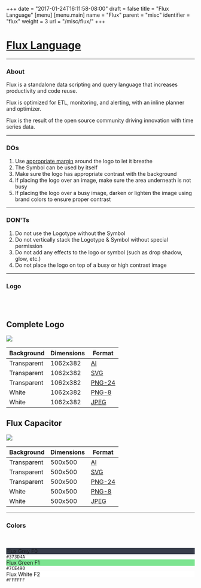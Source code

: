 +++
date = "2017-01-24T16:11:58-08:00"
draft = false
title = "Flux Language"
[menu]
  [menu.main]
    name = "Flux"
    parent = "misc"
    identifier = "flux"
    weight = 3
    url = "/misc/flux/"
+++

<div class="row text-left">
  <div class="col-xs-12">
    <div class="page-header">
      <a class="page-header--anchor" id="title"></a>
      <a href="#title">
        <h1>Flux Language</h1>
      </a>
    </div>
  </div>
  <div class="col-xs-12">
    <hr class="dark" />
  </div>
  <div class=" col-sm-12 col-md-4">
    <h3>About</h3>
    <p>Flux is a standalone data scripting and query language that increases productivity and code reuse.</p>
    <p>Flux is optimized for ETL, monitoring, and alerting, with an inline planner and optimizer.</p>
    <p>Flux is the result of the open source community driving innovation with time series data.</p>
    <hr class="dark visible-xs-block visible-sm-block" />
  </div>
  <div class="col-sm-6 col-md-4">
    <h3>DOs</h3>
    <ol>
      <li>Use <a href='{{< relref "logo/anatomy.md" >}}'>appropriate margin</a> around the logo to let it breathe</li>
      <li>The Symbol can be used by itself</li>
      <li>Make sure the logo has appropriate contrast with the background</li>
      <li>If placing the logo over an image, make sure the area underneath is not busy</li>
      <li>If placing the logo over a busy image, darken or lighten the image using brand colors to ensure proper contrast</li>
    </ol>
    <hr class="dark visible-xs-block" />
  </div>
  <div class="col-sm-6 col-md-4">
    <h3>DON'Ts</h3>
    <ol>
      <li>Do not use the Logotype without the Symbol</li>
      <li>Do not vertically stack the Logotype & Symbol without special permission</li>
      <li>Do not add any effects to the logo or symbol (such as drop shadow, glow, etc.)</li>
      <li>Do not place the logo on top of a busy or high contrast image</li>
    </ol>
  </div>
  <div class="col-xs-12">
    <hr class="dark" />
  </div>
</div>

<div class="row longform">
  <div class="col-xs-12">
    <h3>Logo</h3>
    <br/>
    <br/>
  </div>
  <div class="col-md-8">
    <div class="panel panel-default">
      <div class="panel-heading">
        <h2 class="panel-title">Complete Logo</h2>
      </div>
      <div class="panel-body">
        <img src="/img/flux/flux-logo--full-preview.svg" class="downloads--thumb" />
      </div>
      <table class="table v-center">
        <thead>
          <tr>
            <th>Background</th>
            <th>Dimensions</th>
            <th>Format</th>
          </tr>
        </thead>
        <tbody>
          <tr>
            <td><span class="downloads--swatch transparent"></span> Transparent</td>
            <td>1062x382</td>
            <td><a href="/img/flux/flux-logo--full.ai" target="blank">AI</a></td>
          </tr>
          <tr>
            <td><span class="downloads--swatch transparent"></span> Transparent</td>
            <td>1062x382</td>
            <td><a href="/img/flux/flux-logo--full.svg" target="blank">SVG</a></td>
          </tr>
          <tr>
            <td><span class="downloads--swatch transparent"></span> Transparent</td>
            <td>1062x382</td>
            <td><a href="/img/flux/flux-logo--full-alpha.png" target="blank">PNG-24</a></td>
          </tr>
          <tr>
            <td><span class="downloads--swatch white"></span> White</td>
            <td>1062x382</td>
            <td><a href="/img/flux/flux-logo--full.png" target="blank">PNG-8</a></td>
          </tr>
          <tr>
            <td><span class="downloads--swatch white"></span> White</td>
            <td>1062x382</td>
            <td><a href="/img/flux/flux-logo--full.jpg" target="blank">JPEG</a></td>
          </tr>
        </tbody>
      </table>
    </div>
  </div>
  <div class="col-md-4">
    <div class="panel panel-default">
      <div class="panel-heading">
        <h2 class="panel-title">Flux Capacitor</h2>
      </div>
      <div class="panel-body">
        <img src="/img/flux/flux-logo--symbol-preview.svg" class="downloads--thumb" />
      </div>
      <table class="table v-center">
        <thead>
          <tr>
            <th>Background</th>
            <th>Dimensions</th>
            <th>Format</th>
          </tr>
        </thead>
        <tbody>
          <tr>
            <td><span class="downloads--swatch transparent"></span> Transparent</td>
            <td>500x500</td>
            <td><a href="/img/flux/flux-logo--symbol.ai" target="blank">AI</a></td>
          </tr>
          <tr>
            <td><span class="downloads--swatch transparent"></span> Transparent</td>
            <td>500x500</td>
            <td><a href="/img/flux/flux-logo--symbol.svg" target="blank">SVG</a></td>
          </tr>
          <tr>
            <td><span class="downloads--swatch transparent"></span> Transparent</td>
            <td>500x500</td>
            <td><a href="/img/flux/flux-logo--symbol-alpha.png" target="blank">PNG-24</a></td>
          </tr>
          <tr>
            <td><span class="downloads--swatch white"></span> White</td>
            <td>500x500</td>
            <td><a href="/img/flux/flux-logo--symbol.png" target="blank">PNG-8</a></td>
          </tr>
          <tr>
            <td><span class="downloads--swatch white"></span> White</td>
            <td>500x500</td>
            <td><a href="/img/flux/flux-logo--symbol.jpg" target="blank">JPEG</a></td>
          </tr>
        </tbody>
      </table>
    </div>
  </div>
</div>

<div class="row longform">
  <div class="col-xs-12">
    <hr class="dark" />
  </div>
</div>

<div class="row longform">
  <div class="col-xs-12">
    <h3>Colors</h3>
    <br/>
    <br/>
  </div>
  <div class="col-xs-4">
    <div class="color-swatch tall dark" style="background-color: #373D4A;">
      <label>Flux Grey</label>
      <label>F0</label>
    </div>
    <code class="color-hex">#373D4A</code>
  </div>
  <div class="col-xs-4">
    <div class="color-swatch tall dark" style="background-color: #7CE490;">
      <label>Flux Green</label>
      <label>F1</label>
    </div>
    <code class="color-hex">#7CE490</code>
  </div>
  <div class="col-xs-4">
    <div class="color-swatch tall dark" style="background-color: #FFFFFF;">
      <label>Flux White</label>
      <label>F2</label>
    </div>
    <code class="color-hex">#FFFFFF</code>
  </div>
</div>
